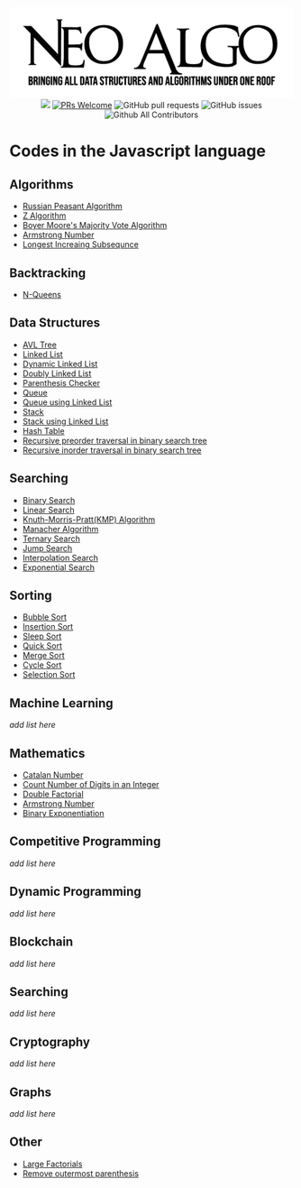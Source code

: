 <p align="center">
    <img src="../img/neo_algo.png"><br>
    <img src="https://img.shields.io/github/license/tesseractcoding/neoalgo?style=flat">
    <a href="http://makeapullrequest.com" target="_blank"><img src="https://img.shields.io/badge/PRs-welcome-brightgreen.svg?style=flat" alt="PRs Welcome"></a>
    <img alt="GitHub pull requests" src="https://img.shields.io/github/issues-pr/tesseractcoding/neoalgo">
    <img alt="GitHub issues" src="https://img.shields.io/github/issues/tesseractcoding/neoalgo">
    <img alt="Github All Contributors" src="https://img.shields.io/github/all-contributors/tesseractcoding/neoalgo">
</p>

# Codes in the Javascript language

## Algorithms

- [Russian Peasant Algorithm](Algorithms/RussianPeasant.js)
- [Z Algorithm](Algorithms/ZAlgorithm.js)
- [Boyer Moore's Majority Vote Algorithm](Algorithms/BoyerMooreAlgorithm.js)
- [Armstrong Number](Algorithms/Armstrong.js)
- [Longest Increaing Subsequnce](Algorithms/LongestIncreasingSubsequenceDP.js)

## Backtracking

- [N-Queens](Backtracking/N-Queens.js)

## Data Structures

- [AVL Tree](./ds/AVLTree.js)
- [Linked List](./ds/LinkedList.js)
- [Dynamic Linked List](./ds/DynamicLinkedList.js)
- [Doubly Linked List](./ds/DoublyLinkedList.js)
- [Parenthesis Checker](./ds/Parenthesis_Checker.js)
- [Queue](./ds/Queue.js)
- [Queue using Linked List](./ds/QueueLinkedList.js)
- [Stack](./ds/Stack.js)
- [Stack using Linked List](./ds/StackLinkedList.js)
- [Hash Table](./ds/Hash.js)
- [Recursive preorder traversal in binary search tree](./ds/Recursive_preorder.js)
- [Recursive inorder traversal in binary search tree](./ds/Recursive_inorder.js)


## Searching

- [Binary Search](./search/binary_search.js)
- [Linear Search](./search/linear_search.js)
- [Knuth-Morris-Pratt(KMP) Algorithm](./search/KMPalgorithm.js)
- [Manacher Algorithm](./search/ManacherAlgorithm.js)
- [Ternary Search](./search/ternary_search.js)
- [Jump Search](./search/JumpSearch.js)
- [Interpolation Search](./search/InterpolationSearch.js)
- [Exponential Search](./search/ExponentialSearch.js)

## Sorting

- [Bubble Sort](./sort/BubbleSort.js)
- [Insertion Sort](./sort/insertion_sort.js)
- [Sleep Sort](./sort/sleepSort.js)
- [Quick Sort](./sort/quicksort.js)
- [Merge Sort](./sort/MergeSort.js)
- [Cycle Sort](./sort/CycleSort.js)
- [Selection Sort](./sort/selectionSort.js)

## Machine Learning

_add list here_

## Mathematics

- [Catalan Number](./math/catalan_number.js)
- [Count Number of Digits in an Integer](./math/CountDigits_Integer.js)
- [Double Factorial](./math/DoubleFactorial.js)
- [Armstrong Number](./math/ArmstrongNumbers.js)
- [Binary Exponentiation](./math/bin_exp.js)

## Competitive Programming

_add list here_

## Dynamic Programming

_add list here_

## Blockchain

_add list here_

## Searching

_add list here_

## Cryptography

_add list here_

## Graphs

_add list here_

## Other

- [Large Factorials](other/largeNumberFactorial.js)
- [Remove outermost parenthesis](other/RemoveOuterParenthesis.js)
